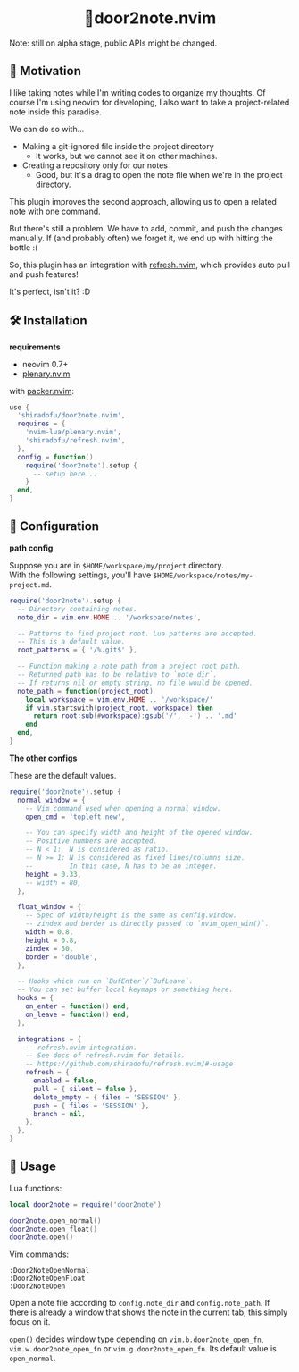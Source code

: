 <p align="center">
  <h1 align="center">🚪door2note.nvim</h1>
</p>

Note: still on alpha stage, public APIs might be changed.

## 📐 Motivation

I like taking notes while I'm writing codes to organize my thoughts. Of course
I'm using neovim for developing, I also want to take a project-related note
inside this paradise.

We can do so with...

- Making a git-ignored file inside the project directory
  - It works, but we cannot see it on other machines.
- Creating a repository only for our notes
  - Good, but it's a drag to open the note file when we're in the project
    directory.

This plugin improves the second approach, allowing us to open a related note
with one command.

But there's still a problem. We have to add, commit, and push the changes
manually. If (and probably often) we forget it, we end up with hitting the
bottle :(

So, this plugin has an integration with
[refresh.nvim](https://github.com/shiradofu/refresh.nvim), which provides auto
pull and push features!

It's perfect, isn't it? :D

## 🛠 Installation

**requirements**

- neovim 0.7+
- [plenary.nvim](https://github.com/nvim-lua/plenary.nvim)

with [packer.nvim](https://github.com/wbthomason/packer.nvim):

```lua
use {
  'shiradofu/door2note.nvim',
  requires = {
    'nvim-lua/plenary.nvim',
    'shiradofu/refresh.nvim',
  },
  config = function()
    require('door2note').setup {
      -- setup here...
    }
  end,
}
```

## 🔩 Configuration

**path config**

Suppose you are in `$HOME/workspace/my/project` directory.  
With the following settings, you'll have `$HOME/workspace/notes/my-project.md`.

```lua
require('door2note').setup {
  -- Directory containing notes.
  note_dir = vim.env.HOME .. '/workspace/notes',

  -- Patterns to find project root. Lua patterns are accepted.
  -- This is a default value.
  root_patterns = { '/%.git$' },

  -- Function making a note path from a project root path.
  -- Returned path has to be relative to `note_dir`.
  -- If returns nil or empty string, no file would be opened.
  note_path = function(project_root)
    local workspace = vim.env.HOME .. '/workspace/'
    if vim.startswith(project_root, workspace) then
      return root:sub(#workspace):gsub('/', '-') .. '.md'
    end
  end,
}

```

**The other configs**

These are the default values.

```lua
require('door2note').setup {
  normal_window = {
    -- Vim command used when opening a normal window.
    open_cmd = 'topleft new',

    -- You can specify width and height of the opened window.
    -- Positive numbers are accepted.
    -- N < 1:  N is considered as ratio.
    -- N >= 1: N is considered as fixed lines/columns size.
    --         In this case, N has to be an integer.
    height = 0.33,
    -- width = 80,
  },

  float_window = {
    -- Spec of width/height is the same as config.window.
    -- zindex and border is directly passed to `nvim_open_win()`.
    width = 0.8,
    height = 0.8,
    zindex = 50,
    border = 'double',
  },

  -- Hooks which run on `BufEnter`/`BufLeave`.
  -- You can set buffer local keymaps or something here.
  hooks = {
    on_enter = function() end,
    on_leave = function() end,
  },

  integrations = {
    -- refresh.nvim integration.
    -- See docs of refresh.nvim for details.
    -- https://github.com/shiradofu/refresh.nvim/#-usage
    refresh = {
      enabled = false,
      pull = { silent = false },
      delete_empty = { files = 'SESSION' },
      push = { files = 'SESSION' },
      branch = nil,
    },
  },
}
```

## 🔑 Usage

Lua functions:

```lua
local door2note = require('door2note')

door2note.open_normal()
door2note.open_float()
door2note.open()
```

Vim commands:

```vim
:Door2NoteOpenNormal
:Door2NoteOpenFloat
:Door2NoteOpen
```

Open a note file according to `config.note_dir` and `config.note_path`. If there
is already a window that shows the note in the current tab, this simply focus on
it.

`open()` decides window type depending on `vim.b.door2note_open_fn`,
`vim.w.door2note_open_fn` or `vim.g.door2note_open_fn`. Its default value is
`open_normal`.
